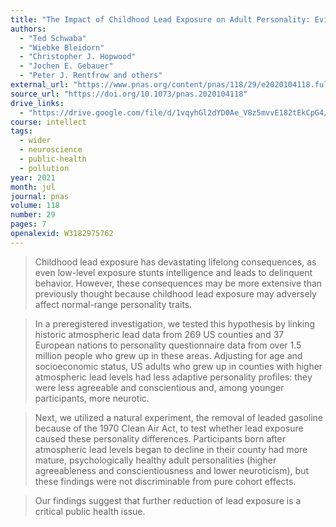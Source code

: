 ```yaml
---
title: "The Impact of Childhood Lead Exposure on Adult Personality: Evidence From the United States, Europe, and a Large-Scale Natural Experiment"
authors:
  - "Ted Schwaba"
  - "Wiebke Bleidorn"
  - "Christopher J. Hopwood"
  - "Jochen E. Gebauer"
  - "Peter J. Rentfrow and others"
external_url: "https://www.pnas.org/content/pnas/118/29/e2020104118.full.pdf"
source_url: "https://doi.org/10.1073/pnas.2020104118"
drive_links:
  - "https://drive.google.com/file/d/1vqyhGl2dYD0Ae_V8z5mvvE182tEkCpG4/view?usp=drivesdk"
course: intellect
tags:
  - wider
  - neuroscience
  - public-health
  - pollution
year: 2021
month: jul
journal: pnas
volume: 118
number: 29
pages: 7
openalexid: W3182975762
---
```


> Childhood lead exposure has devastating lifelong consequences, as even low-level exposure stunts intelligence and leads to delinquent behavior.
> However, these consequences may be more extensive than previously thought because childhood lead exposure may adversely affect normal-range personality traits.

> In a preregistered investigation, we tested this hypothesis by linking historic atmospheric lead data from 269 US counties and 37 European nations to personality questionnaire data from over 1.5 million people who grew up in these areas.
> Adjusting for age and socioeconomic status, US adults who grew up in counties with higher atmospheric lead levels had less adaptive personality profiles: they were less agreeable and conscientious and, among younger participants, more neurotic.

> Next, we utilized a natural experiment, the removal of leaded gasoline because of the 1970 Clean Air Act, to test whether lead exposure caused these personality differences.
> Participants born after atmospheric lead levels began to decline in their county had more mature, psychologically healthy adult personalities (higher agreeableness and conscientiousness and lower neuroticism), but these findings were not discriminable from pure cohort effects.

> Our findings suggest that further reduction of lead exposure is a critical public health issue.
